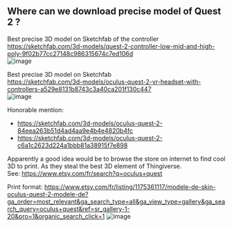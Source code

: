 

## Where can we download precise model of Quest 2 ?
Best precise 3D model on Sketchfab of the controller  
https://sketchfab.com/3d-models/quest-2-controller-low-mid-and-high-poly-9f02b77cc27148c986315674c7ed106d  
![image](https://user-images.githubusercontent.com/20149493/211279621-da2e69c6-c20b-4be2-bac2-4946707c544d.png)  

Best precise 3D model on Sketchfab    
https://sketchfab.com/3d-models/oculus-quest-2-vr-headset-with-controllers-a529e8131b8743c3a40ca201f130c447  
![image](https://user-images.githubusercontent.com/20149493/211279720-f97b59b6-6265-4e15-9595-83c384b4ee27.png)  

Honorable mention:
- https://sketchfab.com/3d-models/oculus-quest-2-84eea263b51d4ad4aa9e4b4e4820b4fc
- https://sketchfab.com/3d-models/oculus-quest-2-c6a1c2623d224a1bbb81a38915f7e898


Apparently a good idea would be to browse the store on internet to find cool 3D to print. As they steal the best 3D element of Thingiverse.  
See: https://www.etsy.com/fr/search?q=oculus+quest

Print format:
https://www.etsy.com/fr/listing/1175361117/modele-de-skin-oculus-quest-2-modele-de?ga_order=most_relevant&ga_search_type=all&ga_view_type=gallery&ga_search_query=oculus+quest&ref=sr_gallery-1-20&pro=1&organic_search_click=1
![image](https://user-images.githubusercontent.com/20149493/211343611-943faf99-e3b3-474b-b1c3-215f87c3b5d3.png)
